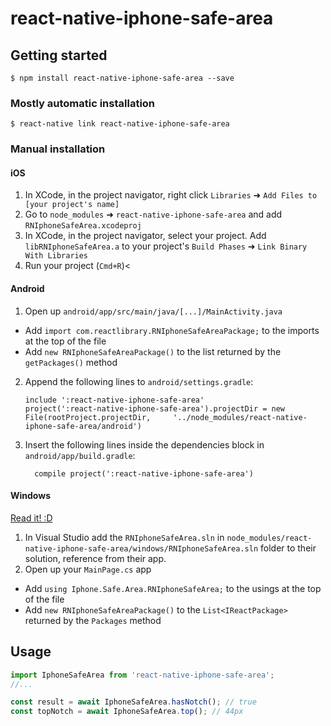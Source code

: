 
# react-native-iphone-safe-area

## Getting started

`$ npm install react-native-iphone-safe-area --save`

### Mostly automatic installation

`$ react-native link react-native-iphone-safe-area`

### Manual installation


#### iOS

1. In XCode, in the project navigator, right click `Libraries` ➜ `Add Files to [your project's name]`
2. Go to `node_modules` ➜ `react-native-iphone-safe-area` and add `RNIphoneSafeArea.xcodeproj`
3. In XCode, in the project navigator, select your project. Add `libRNIphoneSafeArea.a` to your project's `Build Phases` ➜ `Link Binary With Libraries`
4. Run your project (`Cmd+R`)<

#### Android

1. Open up `android/app/src/main/java/[...]/MainActivity.java`
  - Add `import com.reactlibrary.RNIphoneSafeAreaPackage;` to the imports at the top of the file
  - Add `new RNIphoneSafeAreaPackage()` to the list returned by the `getPackages()` method
2. Append the following lines to `android/settings.gradle`:
  	```
  	include ':react-native-iphone-safe-area'
  	project(':react-native-iphone-safe-area').projectDir = new File(rootProject.projectDir, 	'../node_modules/react-native-iphone-safe-area/android')
  	```
3. Insert the following lines inside the dependencies block in `android/app/build.gradle`:
  	```
      compile project(':react-native-iphone-safe-area')
  	```

#### Windows
[Read it! :D](https://github.com/ReactWindows/react-native)

1. In Visual Studio add the `RNIphoneSafeArea.sln` in `node_modules/react-native-iphone-safe-area/windows/RNIphoneSafeArea.sln` folder to their solution, reference from their app.
2. Open up your `MainPage.cs` app
  - Add `using Iphone.Safe.Area.RNIphoneSafeArea;` to the usings at the top of the file
  - Add `new RNIphoneSafeAreaPackage()` to the `List<IReactPackage>` returned by the `Packages` method


## Usage
```javascript
import IphoneSafeArea from 'react-native-iphone-safe-area';
//...

const result = await IphoneSafeArea.hasNotch(); // true
const topNotch = await IphoneSafeArea.top(); // 44px
```
  
